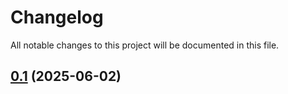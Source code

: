 # Changelog

All notable changes to this project will be documented in this file.
## [0.1](https://github.com/your-org/your-repo/releases/tag/v0.1) (2025-06-02)



